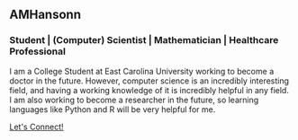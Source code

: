 ## AMHansonn
### Student | (Computer) Scientist | Mathematician | Healthcare Professional

I am a College Student at East Carolina University working to become a doctor in the future. However, computer science is an incredibly interesting field, and having a working knowledge of it is incredibly helpful in any field. I am also working to become a researcher in the future, so learning languages like Python and R will be very helpful for me.  

[Let's Connect!](https://linkedin.com/in/anthonymhanson)

